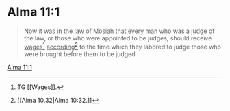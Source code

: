 # Alma 11:1

> Now it was in the law of Mosiah that every man who was a judge of the law, or those who were appointed to be judges, should receive <u>wages</u>[^a] <u>according</u>[^b] to the time which they labored to judge those who were brought before them to be judged.

[Alma 11:1](https://www.churchofjesuschrist.org/study/scriptures/bofm/alma/11?lang=eng&id=p1#p1)


[^a]: TG [[Wages]].
[^b]: [[Alma 10.32|Alma 10:32.]]
